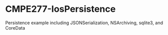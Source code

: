 CMPE277-IosPersistence
======================
Persistence example including JSONSerialization, NSArchiving, sqlite3, and CoreData
